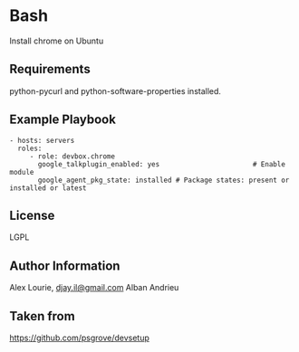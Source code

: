 Bash
========

Install chrome on Ubuntu

Requirements
------------

python-pycurl and python-software-properties installed.

Example Playbook
-------------------------

    - hosts: servers
      roles:
         - role: devbox.chrome
           google_talkplugin_enabled: yes                       # Enable module
           google_agent_pkg_state: installed # Package states: present or installed or latest
License
-------

LGPL

Author Information
------------------

 Alex Lourie, djay.il@gmail.com
 Alban Andrieu


Taken from
------------------

https://github.com/psgrove/devsetup
